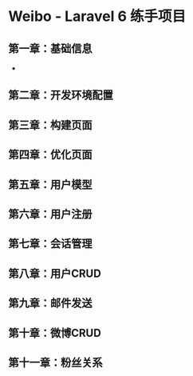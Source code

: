 # Weibo - Laravel 6 练手项目

## 第一章：基础信息
* 

## 第二章：开发环境配置

## 第三章：构建页面
## 第四章：优化页面
## 第五章：用户模型
## 第六章：用户注册
## 第七章：会话管理
## 第八章：用户CRUD
## 第九章：邮件发送
## 第十章：微博CRUD
## 第十一章：粉丝关系




